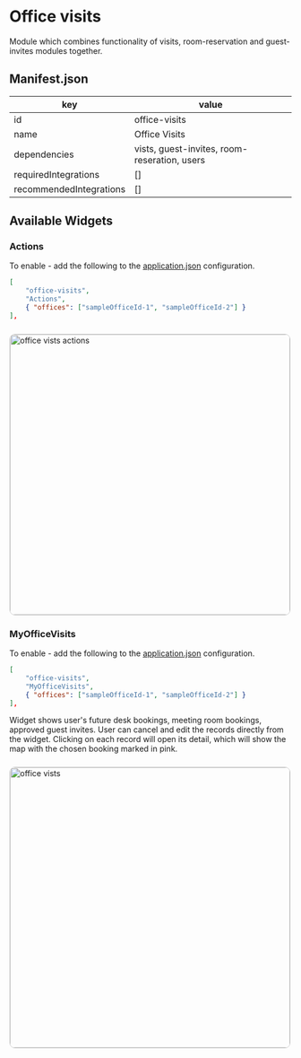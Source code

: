 # Office visits

Module which combines functionality of visits, room-reservation and guest-invites modules together.

## Manifest.json

| key                     | value                                        |
| ----------------------- | -------------------------------------------- |
| id                      | office-visits                                |
| name                    | Office Visits                                |
| dependencies            | vists, guest-invites, room-reseration, users |
| requiredIntegrations    | []                                           |
| recommendedIntegrations | []                                           |

## Available Widgets

### Actions

To enable - add the following to the [application.json](../framework/configuration/application.md) configuration.

```json
[
    "office-visits",
    "Actions",
    { "offices": ["sampleOfficeId-1", "sampleOfficeId-2"] }
],
```

<Image
  src="/modules/officeVisitsActions.png"
  alt="office vists actions"
  width="500"
  height="500"
  style="border: 1px solid lightGray; border-radius: 10px; margin-top: 10px"
/>

### MyOfficeVisits

To enable - add the following to the [application.json](../framework/configuration/application.md) configuration.

```json
[
    "office-visits",
    "MyOfficeVisits",
    { "offices": ["sampleOfficeId-1", "sampleOfficeId-2"] }
],
```

Widget shows user's future desk bookings, meeting room bookings, approved guest invites. User can cancel and edit the records directly from the widget. Clicking on each record will open its detail, which will show the map with the chosen booking marked in pink.

<Image
  src="/modules/officeVisits.png"
  alt="office vists"
  width="500"
  height="500"
  style="border: 1px solid lightGray; border-radius: 10px; margin-top: 10px"
/>
